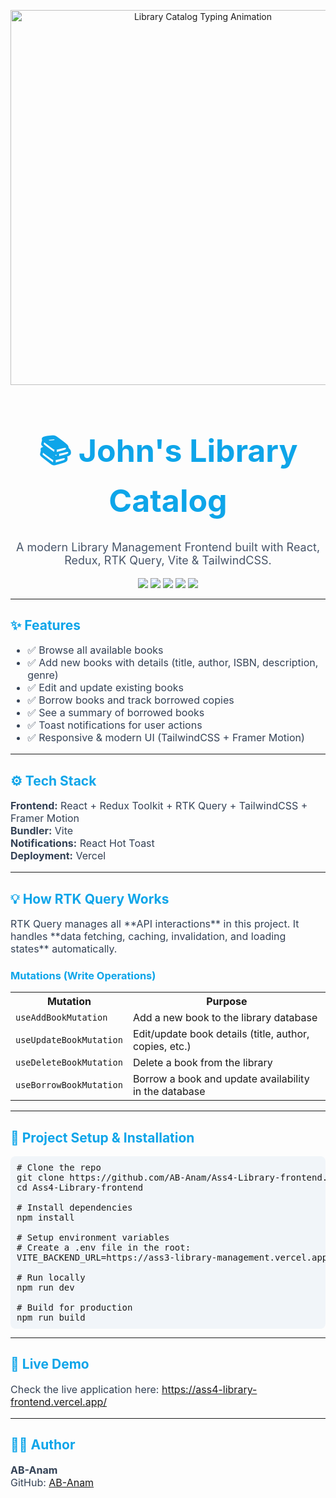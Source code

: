 <p align="center">
  <img src="https://your-gif-url.com/library-typing.gif" alt="Library Catalog Typing Animation" width="600"/>
</p>

<!-- Header -->
<h1 style="color:#0EA5E9; font-size: 50px; text-align:center;">📚 John's Library Catalog</h1>
<p style="text-align:center; font-size:18px; color:#475569;">A modern Library Management Frontend built with React, Redux, RTK Query, Vite & TailwindCSS.</p>

<!-- Badges -->
<p align="center">
  <img src="https://img.shields.io/badge/React-%2361DAFB?style=for-the-badge&logo=react&logoColor=white" />
  <img src="https://img.shields.io/badge/Redux-%23764ABC?style=for-the-badge&logo=redux&logoColor=white" />
  <img src="https://img.shields.io/badge/RTK%20Query-%23008CFF?style=for-the-badge&logo=redux&logoColor=white" />
  <img src="https://img.shields.io/badge/Vite-%236646FF?style=for-the-badge&logo=vite&logoColor=FFD62E" />
  <img src="https://img.shields.io/badge/TailwindCSS-%2338B2AC?style=for-the-badge&logo=tailwind-css&logoColor=white" />
</p>

---

<h2 style="color:#0EA5E9;">✨ Features</h2>

<ul style="font-size:16px; color:#334155;">
  <li>✅ Browse all available books</li>
  <li>✅ Add new books with details (title, author, ISBN, description, genre)</li>
  <li>✅ Edit and update existing books</li>
  <li>✅ Borrow books and track borrowed copies</li>
  <li>✅ See a summary of borrowed books</li>
  <li>✅ Toast notifications for user actions</li>
  <li>✅ Responsive & modern UI (TailwindCSS + Framer Motion)</li>
</ul>

---

<h2 style="color:#0EA5E9;">⚙️ Tech Stack</h2>

<p style="font-size:16px; color:#334155;">
<strong>Frontend:</strong> React + Redux Toolkit + RTK Query + TailwindCSS + Framer Motion <br/>
<strong>Bundler:</strong> Vite <br/>
<strong>Notifications:</strong> React Hot Toast <br/>
<strong>Deployment:</strong> Vercel
</p>

---

<h2 style="color:#0EA5E9;">💡 How RTK Query Works</h2>

<p style="font-size:16px; color:#334155;">
RTK Query manages all **API interactions** in this project. It handles **data fetching, caching, invalidation, and loading states** automatically.
</p>

<h3 style="color:#0EA5E9;">Mutations (Write Operations)</h3>

<table>
  <tr>
    <th>Mutation</th>
    <th>Purpose</th>
  </tr>
  <tr>
    <td><code>useAddBookMutation</code></td>
    <td>Add a new book to the library database</td>
  </tr>
  <tr>
    <td><code>useUpdateBookMutation</code></td>
    <td>Edit/update book details (title, author, copies, etc.)</td>
  </tr>
  <tr>
    <td><code>useDeleteBookMutation</code></td>
    <td>Delete a book from the library</td>
  </tr>
  <tr>
    <td><code>useBorrowBookMutation</code></td>
    <td>Borrow a book and update availability in the database</td>
  </tr>
</table>

---

<h2 style="color:#0EA5E9;">📂 Project Setup & Installation</h2>

<pre style="background:#f1f5f9; padding:10px; border-radius:8px;">
# Clone the repo
git clone https://github.com/AB-Anam/Ass4-Library-frontend.git
cd Ass4-Library-frontend

# Install dependencies
npm install

# Setup environment variables
# Create a .env file in the root:
VITE_BACKEND_URL=https://ass3-library-management.vercel.app/api

# Run locally
npm run dev

# Build for production
npm run build
</pre>

---

<h2 style="color:#0EA5E9;">🚀 Live Demo</h2>

<p style="font-size:16px; color:#334155;">Check the live application here: <a href="https://ass4-library-frontend.vercel.app/" target="_blank">https://ass4-library-frontend.vercel.app/</a></p>

---

<h2 style="color:#0EA5E9;">👨‍💻 Author</h2>

<p style="font-size:16px; color:#334155;">
<strong>AB-Anam</strong> <br/>
GitHub: <a href="https://github.com/AB-Anam" target="_blank">AB-Anam</a> <br/>
</p>
